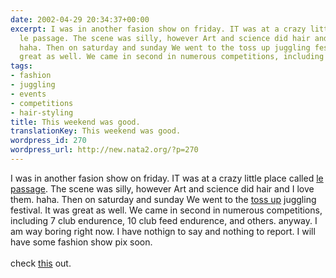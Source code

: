 ```yaml
---
date: 2002-04-29 20:34:37+00:00
excerpt: I was in another fasion show on friday. IT was at a crazy little place called
  le passage. The scene was silly, however Art and science did hair and I love them.
  haha. Then on saturday and sunday We went to the toss up juggling festival. It was
  great as well. We came in second in numerous competitions, including 7 club endur...
tags:
- fashion
- juggling
- events
- competitions
- hair-styling
title: This weekend was good.
translationKey: This weekend was good.
wordpress_id: 270
wordpress_url: http://new.nata2.org/?p=270
---
```


I was in another fasion show on friday. IT was at a crazy little place called <a href="http://www.lepassage.tv">le passage</a>. The scene was silly, however Art and science did hair and I love them. haha. Then on saturday and sunday We went to the <a href="http://www.tossup.com">toss up</a> juggling festival. It was great as well. We came in second in numerous competitions, including 7 club endurence, 10 club feed endurence, and others. anyway. I am way boring right now. I have nothign to say and nothing to report. I will have some fashion show pix soon.<br/><br/>check <a href="http://home.attbi.com/~digitalpunk/1/bring.gif">this</a> out.